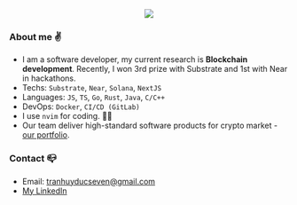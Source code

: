 <div align="center">
 <img align=center src="https://github-readme-streak-stats.herokuapp.com/?user=tranhuyducseven&hide_border=true)](https://git.io/streak-stats"/>   
</div>

### About me :v:
- I am a software developer, my current research is **Blockchain development**. Recently, I won 3rd prize with Substrate and 1st with Near in hackathons.
- Techs:  `Substrate`, `Near`, `Solana`, `NextJS`
- Languages: `JS`, `TS`, `Go`, `Rust`, `Java`, `C/C++`
- DevOps: `Docker`, `CI/CD (GitLab)`
- I use `nvim` for coding. :technologist:
- Our team deliver high-standard software products for crypto market - [our portfolio](https://wearedevin.com/).
### Contact :mailbox_closed:
- Email: tranhuyducseven@gmail.com
- [My LinkedIn](https://www.linkedin.com/in/tranhuyducseven/)









